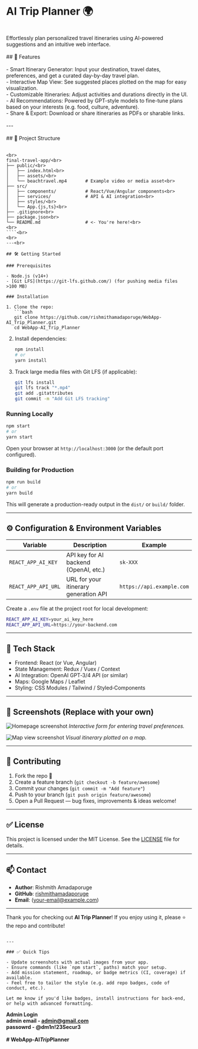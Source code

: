 # AI Trip Planner 🌍<br>
<br>
Effortlessly plan personalized travel itineraries using AI-powered suggestions and an intuitive web interface.<br>
<br>
## 🚀 Features<br>
<br>
- Smart Itinerary Generator: Input your destination, travel dates, preferences, and get a curated day-by-day travel plan.<br>
- Interactive Map View: See suggested places plotted on the map for easy visualization.<br>
- Customizable Itineraries: Adjust activities and durations directly in the UI.<br>
- AI Recommendations: Powered by GPT-style models to fine-tune plans based on your interests (e.g. food, culture, adventure).<br>
- Share & Export: Download or share itineraries as PDFs or sharable links.<br>
<br>
---<br>
<br>
## 📂 Project Structure<br>
<br>

```<br>
<br>
final-travel-app/<br>
├── public/<br>
│   ├── index.html<br>
│   ├── assets/<br>
│   └── beachtravel.mp4       # Example video or media asset<br>
├── src/
│   ├── components/           # React/Vue/Angular components<br>
│   ├── services/             # API & AI integration<br>
│   ├── styles/<br>
│   └── App.{js,ts}<br>
├── .gitignore<br>
├── package.json<br>
└── README.md                 # <- You're here!<br>
<br>
````<br>
<br>
---<br>

## 🛠️ Getting Started

### Prerequisites

- Node.js (v14+)
- [Git LFS](https://git-lfs.github.com/) (for pushing media files >100 MB)

### Installation

1. Clone the repo:
   ```bash
   git clone https://github.com/rishmithamadaporuge/WebApp-AI_Trip_Planner.git
   cd WebApp-AI_Trip_Planner
````

2. Install dependencies:

   ```bash
   npm install
   # or
   yarn install
   ```

3. Track large media files with Git LFS (if applicable):

   ```bash
   git lfs install
   git lfs track "*.mp4"
   git add .gitattributes
   git commit -m "Add Git LFS tracking"
   ```

### Running Locally

```bash
npm start
# or
yarn start
```

Open your browser at `http://localhost:3000` (or the default port configured).

### Building for Production

```bash
npm run build
# or
yarn build
```

This will generate a production-ready output in the `dist/` or `build/` folder.

---

## ⚙️ Configuration & Environment Variables

| Variable            | Description                           | Example                   |
| ------------------- | ------------------------------------- | ------------------------- |
| `REACT_APP_AI_KEY`  | API key for AI backend (OpenAI, etc.) | `sk-XXX`                  |
| `REACT_APP_API_URL` | URL for your itinerary generation API | `https://api.example.com` |

Create a `.env` file at the project root for local development:

```bash
REACT_APP_AI_KEY=your_ai_key_here
REACT_APP_API_URL=https://your-backend.com
```

---

## 🧱 Tech Stack

* Frontend: React (or Vue, Angular)
* State Management: Redux / Vuex / Context
* AI Integration: OpenAI GPT‑3/4 API (or similar)
* Maps: Google Maps / Leaflet
* Styling: CSS Modules / Tailwind / Styled‑Components

---

## 📸 Screenshots (Replace with your own)

![Homepage screenshot](./docs/screenshots/homepage.png)
*Interactive form for entering travel preferences.*

![Map view screenshot](./docs/screenshots/mapview.png)
*Visual itinerary plotted on a map.*

---

## 🤝 Contributing

1. Fork the repo 🚀
2. Create a feature branch (`git checkout -b feature/awesome`)
3. Commit your changes (`git commit -m "Add feature"`)
4. Push to your branch (`git push origin feature/awesome`)
5. Open a Pull Request — bug fixes, improvements & ideas welcome!

---

## ✅ License

This project is licensed under the MIT License. See the [LICENSE](LICENSE) file for details.

---

## 📫 Contact

* **Author**: Rishmith Amadaporuge
* **GitHub**: [rishmithamadaporuge](https://github.com/rishmithamadaporuge)
* **Email**: ([your-email@example.com](mailto:your-email@example.com))

---

Thank you for checking out **AI Trip Planner**! If you enjoy using it, please ⭐ the repo and contribute!

```

---

### ✅ Quick Tips

- Update screenshots with actual images from your app.
- Ensure commands (like `npm start`, paths) match your setup.
- Add mission statement, roadmap, or badge metrics (CI, coverage) if available.
- Feel free to tailor the style (e.g. add repo badges, code of conduct, etc.).

Let me know if you'd like badges, install instructions for back-end, or help with advanced formatting.
```



<b>Admin Login<b><br>
admin email - admin@gmail.com<br>
passowrd - @dm1n!23Secur3<br>
<br>
#   W e b A p p - A I _ T r i p _ P l a n n e r 
 
 
